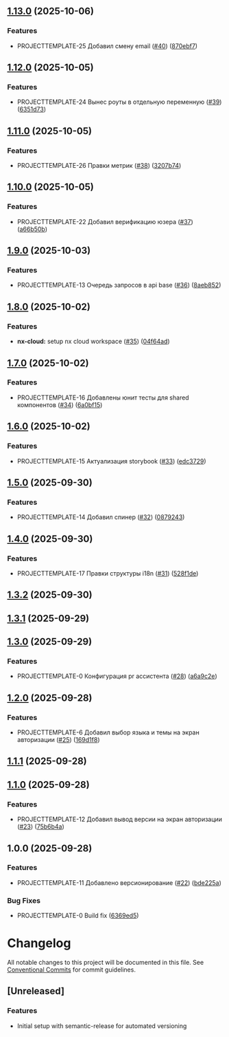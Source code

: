 ## [1.13.0](https://github.com/NewYorkStyle/project-template-front/compare/v1.12.0...v1.13.0) (2025-10-06)

### Features

* PROJECTTEMPLATE-25 Добавил смену email ([#40](https://github.com/NewYorkStyle/project-template-front/issues/40)) ([870ebf7](https://github.com/NewYorkStyle/project-template-front/commit/870ebf7e9b0cffe3ac9627bcd5b1a6652f9f8e7f))

## [1.12.0](https://github.com/NewYorkStyle/project-template-front/compare/v1.11.0...v1.12.0) (2025-10-05)

### Features

* PROJECTTEMPLATE-24 Вынес роуты в отдельную переменную ([#39](https://github.com/NewYorkStyle/project-template-front/issues/39)) ([6351d73](https://github.com/NewYorkStyle/project-template-front/commit/6351d73eceec479cf664560b99500bbfffdbee0d))

## [1.11.0](https://github.com/NewYorkStyle/project-template-front/compare/v1.10.0...v1.11.0) (2025-10-05)

### Features

* PROJECTTEMPLATE-26 Правки метрик ([#38](https://github.com/NewYorkStyle/project-template-front/issues/38)) ([3207b74](https://github.com/NewYorkStyle/project-template-front/commit/3207b746c740f5cb06d68946fd5dda79abd00bb9))

## [1.10.0](https://github.com/NewYorkStyle/project-template-front/compare/v1.9.0...v1.10.0) (2025-10-05)

### Features

* PROJECTTEMPLATE-22 Добавил верификацию юзера ([#37](https://github.com/NewYorkStyle/project-template-front/issues/37)) ([a66b50b](https://github.com/NewYorkStyle/project-template-front/commit/a66b50b262a12e4ae18f9c5f0eecfd24a5237199))

## [1.9.0](https://github.com/NewYorkStyle/project-template-front/compare/v1.8.0...v1.9.0) (2025-10-03)

### Features

* PROJECTTEMPLATE-13 Очередь запросов в api base ([#36](https://github.com/NewYorkStyle/project-template-front/issues/36)) ([8aeb852](https://github.com/NewYorkStyle/project-template-front/commit/8aeb8520e3caa7b6475f0fef88b446dcb55b248c))

## [1.8.0](https://github.com/NewYorkStyle/project-template-front/compare/v1.7.0...v1.8.0) (2025-10-02)

### Features

* **nx-cloud:** setup nx cloud workspace ([#35](https://github.com/NewYorkStyle/project-template-front/issues/35)) ([04f64ad](https://github.com/NewYorkStyle/project-template-front/commit/04f64adb14d6262f0f6a077125099dcde00d98ec))

## [1.7.0](https://github.com/NewYorkStyle/project-template-front/compare/v1.6.0...v1.7.0) (2025-10-02)

### Features

* PROJECTTEMPLATE-16 Добавлены юнит тесты для shared компонентов ([#34](https://github.com/NewYorkStyle/project-template-front/issues/34)) ([6a0bf15](https://github.com/NewYorkStyle/project-template-front/commit/6a0bf15c20228dd8b815bb1c6785e54a0c3c7053))

## [1.6.0](https://github.com/NewYorkStyle/project-template-front/compare/v1.5.0...v1.6.0) (2025-10-02)

### Features

* PROJECTTEMPLATE-15 Актуализация storybook ([#33](https://github.com/NewYorkStyle/project-template-front/issues/33)) ([edc3729](https://github.com/NewYorkStyle/project-template-front/commit/edc3729a7e9d4615ac8ad31d317910f832d0ee7b))

## [1.5.0](https://github.com/NewYorkStyle/project-template-front/compare/v1.4.0...v1.5.0) (2025-09-30)

### Features

* PROJECTTEMPLATE-14 Добавил спинер ([#32](https://github.com/NewYorkStyle/project-template-front/issues/32)) ([0879243](https://github.com/NewYorkStyle/project-template-front/commit/08792436f3595c2aa5fc7b871484cc94e317c520))

## [1.4.0](https://github.com/NewYorkStyle/project-template-front/compare/v1.3.2...v1.4.0) (2025-09-30)

### Features

* PROJECTTEMPLATE-17 Правки структуры i18n ([#31](https://github.com/NewYorkStyle/project-template-front/issues/31)) ([528f1de](https://github.com/NewYorkStyle/project-template-front/commit/528f1deed42222262678f5acc32283b411f7f107))

## [1.3.2](https://github.com/NewYorkStyle/project-template-front/compare/v1.3.1...v1.3.2) (2025-09-30)

## [1.3.1](https://github.com/NewYorkStyle/project-template-front/compare/v1.3.0...v1.3.1) (2025-09-29)

## [1.3.0](https://github.com/NewYorkStyle/project-template-front/compare/v1.2.0...v1.3.0) (2025-09-29)

### Features

* PROJECTTEMPLATE-0 Конфигурация pr ассистента ([#28](https://github.com/NewYorkStyle/project-template-front/issues/28)) ([a6a9c2e](https://github.com/NewYorkStyle/project-template-front/commit/a6a9c2ed139457e77336568e8056d214a69e8eb6))

## [1.2.0](https://github.com/NewYorkStyle/project-template-front/compare/v1.1.1...v1.2.0) (2025-09-28)

### Features

* PROJECTTEMPLATE-6 Добавил выбор языка и темы на экран авторизации ([#25](https://github.com/NewYorkStyle/project-template-front/issues/25)) ([169d1f8](https://github.com/NewYorkStyle/project-template-front/commit/169d1f8704d1b48e54ee68251623e9c5e3803997))

## [1.1.1](https://github.com/NewYorkStyle/project-template-front/compare/v1.1.0...v1.1.1) (2025-09-28)

## [1.1.0](https://github.com/NewYorkStyle/project-template-front/compare/v1.0.0...v1.1.0) (2025-09-28)

### Features

* PROJECTTEMPLATE-12 Добавил вывод версии на экран авторизации ([#23](https://github.com/NewYorkStyle/project-template-front/issues/23)) ([75b6b4a](https://github.com/NewYorkStyle/project-template-front/commit/75b6b4abd64e847e299b8770cc3a953c0084d9c6))

## 1.0.0 (2025-09-28)

### Features

* PROJECTTEMPLATE-11 Добавлено версионирование ([#22](https://github.com/NewYorkStyle/project-template-front/issues/22)) ([bde225a](https://github.com/NewYorkStyle/project-template-front/commit/bde225a50b75087057e22cdcf46689b083529cb5))

### Bug Fixes

* PROJECTTEMPLATE-0 Build fix ([6369ed5](https://github.com/NewYorkStyle/project-template-front/commit/6369ed56f04bbf160f52deb53d0e0dab6558b74f))

# Changelog

All notable changes to this project will be documented in this file. See [Conventional Commits](https://conventionalcommits.org) for commit guidelines.

## [Unreleased]

### Features

* Initial setup with semantic-release for automated versioning
